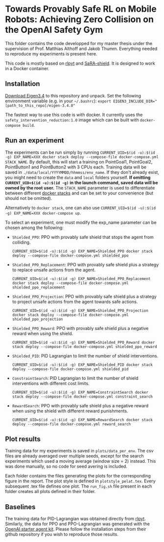 # Towards Provably Safe RL on Mobile Robots: Achieving Zero Collision on the OpenAI Safety Gym

This folder contains the code developped for my master thesis under the supervision of Prof. Matthias Althoff and Jakob Thumm.
Everything needed to reproduce my experiments is present here.

This code is mostly based on [rlpyt](https://github.com/astooke/rlpyt) and [SaRA-shield](https://github.com/JakobThumm/sara-shield).
It is designed to work in a Docker container.

## Installation

[Download Eigen3.4](https://gitlab.com/libeigen/eigen/-/releases/3.4.0) to this repository and unpack.
Set the following environment variable (e.g. in your `~/.bashrc`):
`export EIGEN3_INCLUDE_DIR="[path_to_this_repo]/eigen-3.4.0"`

The fastest way to use this code is with docker.
It currently uses the `safety_intervention_reduction:1.0` image which can be built with `docker-compose build`.

## Run an experiment

The experiments can be run simply by running `CURRENT_UID=$(id -u):$(id -g) EXP_NAME=XXX docker stack deploy --compose-file docker-compose.yml STACK_NAME`.
By default, this will start a training on PointGoal1, PointGoal2, PointButton1 and PointButton2 with 3 CPUs each.
Training data will be saved in `./data/local/YYYYMMDD/hhmmss/env_name`. If they don't already exist, you might need to create the `data` and `local` folders yourself. 
**If omitting `CURRENT_UID=$(id -u):$(id -g)` in the launch command, saved data will be owned by the root user.**
The `STACK_NAME` parameter is used to differentiate between different [docker stacks](https://docs.docker.com/engine/reference/commandline/stack_deploy/) and can be set to your convenience (but should not be omitted).

Alternatively to `docker stack`, one can also use `CURRENT_UID=$(id -u):$(id -g) EXP_NAME=XXX docker-compose up`.

To select an experiment, one must modify the exp_name parameter can be chosen among the following:
 - `Shielded_PPO`: PPO with provably safe shield that stops the agent from colliding. 
    ```[bash]
    CURRENT_UID=$(id -u):$(id -g) EXP_NAME=Shielded_PPO docker stack deploy --compose-file docker-compose.yml shielded_ppo
    ``` 
 - `Shielded_PPO_Replacement`: PPO with provably safe shield plus a strategy to replace unsafe actions from the agent.
    ```[bash]
    CURRENT_UID=$(id -u):$(id -g) EXP_NAME=Shielded_PPO_Replacement docker stack deploy --compose-file docker-compose.yml shielded_ppo_replacement
    ``` 
 - `Shielded_PPO_Projection`: PPO with provably safe shield plus a strategy to project unsafe actions from the agent towards safe actions.
    ```[bash]
    CURRENT_UID=$(id -u):$(id -g) EXP_NAME=Shielded_PPO_Projection docker stack deploy --compose-file docker-compose.yml shielded_ppo_projection
    ``` 
 - `Shielded_PPO_Reward`: PPO with provably safe shield plus a negative reward when using the shield.
    ```[bash]
    CURRENT_UID=$(id -u):$(id -g) EXP_NAME=Shielded_PPO_Reward docker stack deploy --compose-file docker-compose.yml shielded_ppo_reward
    ``` 
 - `Shielded_PID`: PID Lagrangian to limit the number of shield interventions.
    ```[bash]
    CURRENT_UID=$(id -u):$(id -g) EXP_NAME=Shielded_PID docker stack deploy --compose-file docker-compose.yml shielded_pid
    ``` 
 - `ConstraintSearch`: PID Lagrangian to limit the number of shield interventions with different cost limits.
    ```[bash]
    CURRENT_UID=$(id -u):$(id -g) EXP_NAME=ConstraintSearch docker stack deploy --compose-file docker-compose.yml constraint_search
    ``` 
 - `RewardSearch`: PPO with provably safe shield plus a negative reward when using the shield with different reward punishments.
    ```[bash]
    CURRENT_UID=$(id -u):$(id -g) EXP_NAME=RewardSearch docker stack deploy --compose-file docker-compose.yml reward_search
    ``` 
## Plot results

Training data for my experiments is saved in `plots/data_per_env`.
The csv files are already averaged over multiple seeds, except for the search experiments which used a moving average (window size = 2) instead.
This was done manually, so no code for seed avering is included.

Each folder contains the files generating the plots for the corresponding figure in the report.
The plot style is defined in `plotstyle_pelat.tex`.
Every subsequent .tex file defines one plot.
The `run_fig.sh` file present in each folder creates all plots defined in their folder.

## Baselines

The training data for PID-Lagrangian was obtained directly from [rlpyt](https://github.com/astooke/rlpyt). Similarly, the data for PPO and PPO-Lagrangian was generated with the [OpenAI starter agent kit](https://github.com/openai/safety-starter-agents). Please follow the installation steps from their github repository if you wish to reproduce those results.